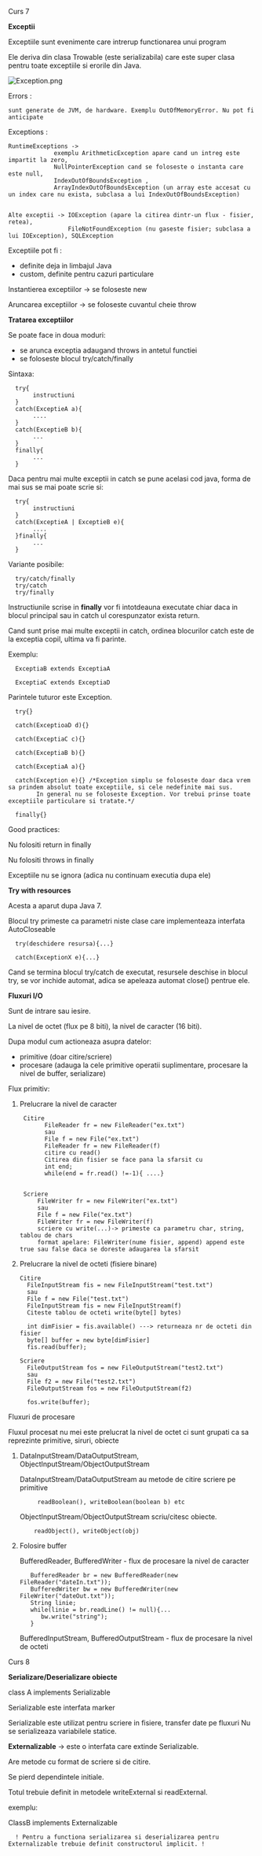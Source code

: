 Curs 7

**Exceptii**

Exceptiile sunt evenimente care intrerup functionarea unui program

Ele deriva din clasa Trowable (este serializabila) care este super clasa pentru 
toate exceptiile si erorile din Java.

![Exception.png](Exception.png)


Errors :

    sunt generate de JVM, de hardware. Exemplu OutOfMemoryError. Nu pot fi anticipate

Exceptions :

    RuntimeExceptions -> 
                 exemplu ArithmeticException apare cand un intreg este impartit la zero,
                 NullPointerException cand se foloseste o instanta care este null,
                 IndexOutOfBoundsException ,
                 ArrayIndexOutOfBoundsException (un array este accesat cu un index care nu exista, subclasa a lui IndexOutOfBoundsException) 


    Alte exceptii -> IOException (apare la citirea dintr-un flux - fisier, retea),
                     FileNotFoundException (nu gaseste fisier; subclasa a lui IOException), SQLException


Exceptiile pot fi :
- definite deja in limbajul Java
- custom, definite pentru cazuri particulare

Instantierea exceptiilor -> se foloseste new 

Aruncarea exceptiilor -> se foloseste cuvantul cheie throw

**Tratarea exceptiilor**

Se poate face in doua moduri:
- se arunca exceptia adaugand throws in antetul functiei
- se foloseste blocul try/catch/finally

Sintaxa:

      try{      
           instructiuni      
      }
      catch(ExceptieA a){      
           ....
      }      
      catch(ExceptieB b){      
           ...
      }
      finally{      
           ...
      }

Daca pentru mai multe exceptii in catch se pune acelasi cod java, forma de mai sus se mai poate scrie si:

      try{      
           instructiuni      
      }
      catch(ExceptieA | ExceptieB e){  
           ....
      }finally{      
           ...
      }

Variante posibile:

      try/catch/finally
      try/catch
      try/finally

Instructiunile scrise in **finally** vor fi intotdeauna executate chiar daca in blocul principal sau in catch ul 
corespunzator exista return.

Cand sunt prise mai multe exceptii in catch, ordinea blocurilor catch este de la exceptia copil, ultima va fi parinte. 

Exemplu:

      ExceptiaB extends ExceptiaA
      
      ExceptiaC extends ExceptiaD

Parintele tuturor este Exception.


      try{}
      
      catch(ExceptioaD d){}
      
      catch(ExceptiaC c){}
      
      catch(ExceptiaB b){}
      
      catch(ExceptiaA a){}
      
      catch(Exception e){} /*Exception simplu se foloseste doar daca vrem sa prindem absolut toate exceptiile, si cele nedefinite mai sus.
            In general nu se foloseste Exception. Vor trebui prinse toate exceptiile particulare si tratate.*/
      
      finally{}



Good practices:

Nu folositi return in finally

Nu folositi throws in finally

Exceptiile nu se ignora (adica nu continuam executia dupa ele)


**Try with resources**

Acesta a aparut dupa Java 7.

Blocul try primeste ca parametri niste clase care implementeaza interfata AutoCloseable

      try(deschidere resursa){...}
      
      catch(ExceptionX e){...}

Cand se termina blocul try/catch de executat, resursele deschise in blocul try, se vor inchide automat, adica se apeleaza automat close() pentrue ele.

**Fluxuri I/O**

Sunt de intrare sau iesire.

La nivel de octet (flux pe 8 biti), la nivel de caracter (16 biti).

Dupa modul cum actioneaza asupra datelor:
- primitive (doar citire/scriere)
- procesare (adauga la cele primitive operatii suplimentare, procesare la nivel de buffer, serializare)

Flux primitiv:
1. Prelucrare la nivel de caracter

        Citire
              FileReader fr = new FileReader("ex.txt")
              sau
              File f = new File("ex.txt")
              FileReader fr = new FileReader(f)
              citire cu read()
              Citirea din fisier se face pana la sfarsit cu
              int end;
              while(end = fr.read() !=-1){ ....}


        Scriere
            FileWriter fr = new FileWriter("ex.txt")
            sau
            File f = new File("ex.txt")
            FileWriter fr = new FileWriter(f)
            scriere cu write(...)-> primeste ca parametru char, string, tablou de chars
            format apelare: FileWriter(nume fisier, append) append este true sau false daca se doreste adaugarea la sfarsit

2. Prelucrare la nivel de octeti (fisiere binare)
   
       Citire
         FileInputStream fis = new FileInputStream("test.txt")
         sau
         File f = new File("test.txt")
         FileInputStream fis = new FileInputStream(f)
         Citeste tablou de octeti write(byte[] bytes)
   
         int dimFisier = fis.available() ---> returneaza nr de octeti din fisier
         byte[] buffer = new byte[dimFisier]
         fis.read(buffer);
      
       Scriere
         FileOutputStream fos = new FileOutputStream("test2.txt")
         sau
         File f2 = new File("test2.txt")
         FileOutputStream fos = new FileOutputStream(f2)
   
         fos.write(buffer);

Fluxuri de procesare

Fluxul procesat nu mei este prelucrat la nivel de octet ci sunt grupati ca sa reprezinte primitive, siruri, obiecte

1. DataInputStream/DataOutputStream, ObjectInputStream/ObjectOutputStream

   DataInputStream/DataOutputStream au metode de citire scriere pe primitive

            readBoolean(), writeBoolean(boolean b) etc

   ObjectInputStream/ObjectOutputStream scriu/citesc obiecte.

           readObject(), writeObject(obj)

2. Folosire buffer
      
      BufferedReader, BufferedWriter - flux de procesare la nivel de caracter
 
          BufferedReader br = new BufferedReader(new FileReader("dateIn.txt"));
          BufferedWriter bw = new BufferedWriter(new FileWriter("dateOut.txt"));
          String linie;
          while(linie = br.readLine() != null){...
             bw.write("string");
          }

      BufferedInputStream, BufferedOutputStream - flux de procesare la nivel de octeti



Curs 8

**Serializare/Deserializare obiecte**

class A implements Serializable

Serializable este interfata marker

Serializable este utilizat pentru scriere in fisiere, transfer date pe fluxuri
Nu se serializeaza variabilele statice.

**Externalizable** -> este o interfata care extinde Serializable.

 Are metode cu format de scriere si de citire. 
 
Se pierd dependintele initiale. 

Totul trebuie definit in metodele writeExternal si readExternal.

exemplu:

ClassB implements Externalizable

      ! Pentru a functiona serializarea si deserializarea pentru Externalizable trebuie definit constructorul implicit. !
